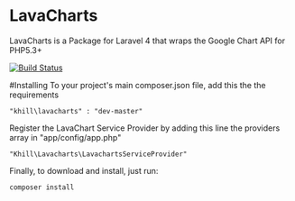 LavaCharts
==========

LavaCharts is a Package for Laravel 4 that wraps the Google Chart API for PHP5.3+

[![Build Status](https://travis-ci.org/kevinkhill/LavaCharts.png?branch=master)](https://travis-ci.org/kevinkhill/LavaCharts)

#Installing
To your project's main composer.json file, add this the the requirements  

  ```
  "khill\lavacharts" : "dev-master"
  ```  
  
Register the LavaChart Service Provider by adding this line the providers array in "app/config/app.php" 

  ```
  "Khill\Lavacharts\LavachartsServiceProvider"
  ```
  
Finally, to download and install, just run:

  ```
  composer install
  ```
